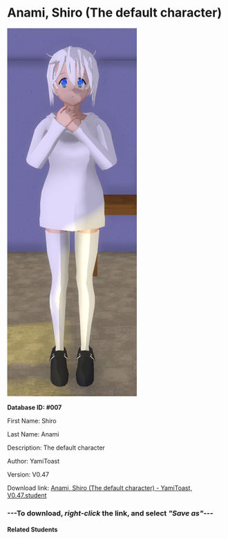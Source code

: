 # Anami, Shiro (The default character)

<img src="Files/Anami, Shiro (The default character).png" title="Anami, Shiro (The default character) - YamiToast, V0.47">

**Database ID: #007**

First Name: Shiro

Last Name: Anami

Description: The default character

Author: YamiToast

Version: V0.47

Download link: <a href="https://raw.githubusercontent.com/Arbiter1223/Daigaku-Gurashi-Custom-Students/master/Students/Files/Anami%2C%20Shiro%20(The%20default%20character)%20-%20YamiToast%2C%20V0.47.student">Anami, Shiro (The default character) - YamiToast, V0.47.student</a>

### ---**To download, _right-click_ the link, and select _"Save as"_**---

#### Related Students

